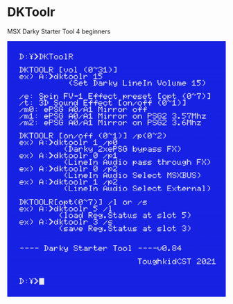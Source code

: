 # DKToolr
 MSX Darky Starter Tool 4 beginners

![MSX Darky Starter Tool 4 beginners](DKToolR.jpg)



